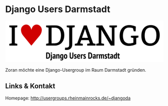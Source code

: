 # Django Users Darmstadt
![Django Users Darmstadt](./djangoda.logo.png)

Zoran möchte eine Django-Usergroup im Raum Darmstadt gründen.


## Links &amp; Kontakt

Homepage: <http://usergroups.rheinmainrocks.de/~djangoda>











